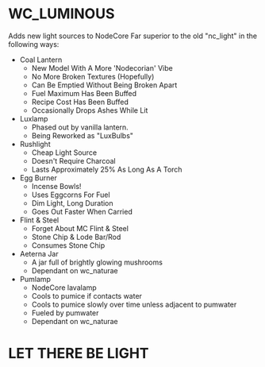 # WC_LUMINOUS
Adds new light sources to NodeCore
Far superior to the old "nc_light" in the following ways:
 - Coal Lantern
	- New Model With A More 'Nodecorian' Vibe
	- No More Broken Textures (Hopefully)
	- Can Be Emptied Without Being Broken Apart
	- Fuel Maximum Has Been Buffed
	- Recipe Cost Has Been Buffed
	- Occasionally Drops Ashes While Lit
 - Luxlamp
	- Phased out by vanilla lantern.
	- Being Reworked as "LuxBulbs" 
 - Rushlight
 	- Cheap Light Source
 	- Doesn't Require Charcoal
 	- Lasts Approximately 25% As Long As A Torch
 - Egg Burner
 	- Incense Bowls!
 	- Uses Eggcorns For Fuel
 	- Dim Light, Long Duration
 	- Goes Out Faster When Carried
 - Flint & Steel
	- Forget About MC Flint & Steel
 	- Stone Chip & Lode Bar/Rod
 	- Consumes Stone Chip
 - Aeterna Jar
 	- A jar full of brightly glowing mushrooms
 	- Dependant on wc_naturae
 - Pumlamp
 	- NodeCore lavalamp
 	- Cools to pumice if contacts water
 	- Cools to pumice slowly over time unless adjacent to pumwater
 	- Fueled by pumwater
	- Dependant on wc_naturae
# LET THERE BE LIGHT
